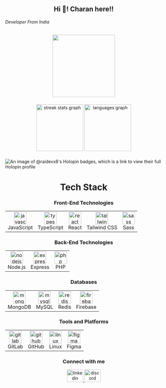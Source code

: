 <h2 align="center">Hi 👋! Charan here!!</h2>
<h6>Developer From India</h6>

<div align="center">
  <img align="center" height="200" src="https://media.giphy.com/media/suqg0jRPpDMze/giphy.gif?cid=790b7611t7ans4i8rnd3h0vnusuhys8iqsxqjg8kt4qvoa5q&ep=v1_gifs_search&rid=giphy.gif&ct=g" />
</div>

###

<div align="center">
  <img src="https://github-readme-streak-stats.herokuapp.com/?user=RaiDevX8&theme=dark&hide_border=false" height="150" alt="streak stats graph" />
  <img src="https://github-readme-stats.vercel.app/api/top-langs/?username=RaiDevX8&theme=dark&hide_border=false&include_all_commits=true&count_private=false&layout=compact" height="150" alt="languages graph" />
</div>

###
![An image of @raidevx8's Holopin badges, which is a link to view their full Holopin profile](https://holopin.me/raidevx8)
<h1 align="center">Tech Stack</h1>

<div align="center">
  <h3>Front-End Technologies</h3>
  <table>
    <tr>
      <td align="center"><img src="https://cdn.jsdelivr.net/gh/devicons/devicon/icons/javascript/javascript-original.svg" height="40" alt="javascript logo" /><br>JavaScript</td>
      <td align="center"><img src="https://cdn.jsdelivr.net/gh/devicons/devicon/icons/typescript/typescript-original.svg" height="40" alt="typescript logo" /><br>TypeScript</td>
      <td align="center"><img src="https://cdn.jsdelivr.net/gh/devicons/devicon/icons/react/react-original.svg" height="40" alt="react logo" /><br>React</td>
      <td align="center"><img src="https://cdn.jsdelivr.net/gh/devicons/devicon/icons/tailwindcss/tailwindcss-original-wordmark.svg" height="40" alt="tailwindcss logo" /><br>Tailwind CSS</td>
      <td align="center"><img src="https://cdn.jsdelivr.net/gh/devicons/devicon/icons/sass/sass-original.svg" height="40" alt="sass logo" /><br>Sass</td>
    </tr>
  </table>
</div>

<div align="center">
  <h3>Back-End Technologies</h3>
  <table>
    <tr>
      <td align="center"><img src="https://cdn.jsdelivr.net/gh/devicons/devicon/icons/nodejs/nodejs-original.svg" height="40" alt="nodejs logo" /><br>Node.js</td>
      <td align="center"><img src="https://cdn.jsdelivr.net/gh/devicons/devicon/icons/express/express-original.svg" height="40" alt="express logo" /><br>Express</td>
      <td align="center"><img src="https://cdn.jsdelivr.net/gh/devicons/devicon/icons/php/php-original.svg" height="40" alt="php logo" /><br>PHP</td>
    </tr>
  </table>
</div>

<div align="center">
  <h3>Databases</h3>
  <table>
    <tr>
      <td align="center"><img src="https://cdn.jsdelivr.net/gh/devicons/devicon/icons/mongodb/mongodb-original.svg" height="40" alt="mongodb logo" /><br>MongoDB</td>
      <td align="center"><img src="https://cdn.jsdelivr.net/gh/devicons/devicon/icons/mysql/mysql-original.svg" height="40" alt="mysql logo" /><br>MySQL</td>
      <td align="center"><img src="https://cdn.jsdelivr.net/gh/devicons/devicon/icons/redis/redis-original.svg" height="40" alt="redis logo" /><br>Redis</td>
       <td align="center"><img src="https://cdn.jsdelivr.net/gh/devicons/devicon/icons/firebase/firebase-plain.svg" height="40" alt="firebase logo" /><br>Firebase</td>
     </tr>
  </table>
</div>

<div align="center">
  <h3>Tools and Platforms</h3>
  <table>
    <tr>
      <td align="center"><img src="https://cdn.jsdelivr.net/gh/devicons/devicon/icons/gitlab/gitlab-original.svg" height="40" alt="gitlab logo" /><br>GitLab</td>
      <td align="center"><img src="https://cdn.jsdelivr.net/gh/devicons/devicon/icons/github/github-original.svg" height="40" alt="github logo" /><br>GitHub</td>
      <td align="center"><img src="https://cdn.jsdelivr.net/gh/devicons/devicon/icons/linux/linux-original.svg" height="40" alt="linux logo" /><br>Linux</td>
      <td align="center"><img src="https://cdn.jsdelivr.net/gh/devicons/devicon/icons/figma/figma-original.svg" height="40" alt="figma logo" /><br>Figma</td>
    </tr>
  </table>
</div>

###

<div align="center">
  <h3>Connect with me</h3>
  <a href="https://www.linkedin.com/in/charan-rai2024/" target="_blank">
    <img src="https://raw.githubusercontent.com/maurodesouza/profile-readme-generator/master/src/assets/icons/social/linkedin/default.svg" width="52" height="40" alt="linkedin logo" />
  </a>
  <a href="https://discordapp.com/users/charan_rai" target="_blank">
    <img src="https://raw.githubusercontent.com/maurodesouza/profile-readme-generator/master/src/assets/icons/social/discord/default.svg" width="52" height="40" alt="discord logo" />
  </a>
</div>

###
